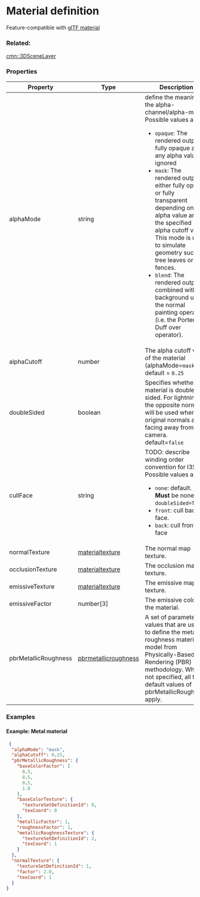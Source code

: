 # Material definition

Feature-compatible with [glTF material](https://github.com/KhronosGroup/glTF/tree/master/specification/2.0#materials)

### Related:

[cmn::3DSceneLayer](3DSceneLayer.cmn.md)
### Properties

| Property | Type | Description |
| --- | --- | --- |
| alphaMode | string | define the meaning of the alpha-channel/alpha-mask<div>Possible values are:<ul><li>`opaque`: The rendered output is fully opaque and any alpha value is ignored</li><li>`mask`: The rendered output is either fully opaque or fully transparent depending on the alpha value and the specified alpha cutoff value. This mode is used to simulate geometry such as tree leaves or wire fences.</li><li>`blend`: The rendered output is combined with the background using the normal painting operation (i.e. the Porter and Duff over operator).</li></ul></div> |
| alphaCutoff | number | The alpha cutoff value of the material (alphaMode=`mask`) default = `0.25` |
| doubleSided | boolean | Specifies whether the material is double sided. For lightning, the opposite normals will be used when original normals are facing away from the camera. default=`false` |
| cullFace | string | TODO: describe winding order convention for I3S<div>Possible values are:<ul><li>`none`: default. **Must** be none if `doubleSided=True`</li><li>`front`: cull back-face. </li><li>`back`: cull front-face</li></ul></div> |
| normalTexture | [materialtexture](materialtexture.cmn.md) | The normal map texture. |
| occlusionTexture | [materialtexture](materialtexture.cmn.md) | The occlusion map texture. |
| emissiveTexture | [materialtexture](materialtexture.cmn.md) | The emissive map texture. |
| emissiveFactor | number[3] | The emissive color of the material. |
| pbrMetallicRoughness | [pbrmetallicroughness](pbrmetallicroughness.cmn.md) | A set of parameter values that are used to define the metallic-roughness material model from Physically-Based Rendering (PBR) methodology. When not specified, all the default values of pbrMetallicRoughness apply. |

### Examples 

#### Example: Metal material 

```json
 {
  "alphaMode": "mask",
  "alphaCutoff": 0.25,
  "pbrMetallicRoughness": {
    "baseColorFactor": [
      0.5,
      0.5,
      0.5,
      1.0
    ],
    "baseColorTexture": {
      "textureSetDefinitionId": 0,
      "texCoord": 0
    },
    "metallicFactor": 1,
    "roughnessFactor": 1,
    "metallicRoughnessTexture": {
      "textureSetDefinitionId": 2,
      "texCoord": 1
    }
  },
  "normalTexture": {
    "textureSetDefinitionId": 1,
    "factor": 2.0,
    "texCoord": 1
  }
} 
```

